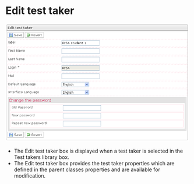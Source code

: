 <!--
created_at: '2012-03-29 16:50:02'
updated_at: '2013-03-13 13:41:57'
authors:
    - 'Jérôme Bogaerts'
contributors:
    - 'Franck Gismondi'
tags:
    - 'Manage Test Takers'
-->

Edit test taker
===============

![](../resources/testtakers-edit.png)

-   The Edit test taker box is displayed when a test taker is selected in the Test takers library box.
-   The Edit test taker box provides the test taker properties which are defined in the parent classes properties and are available for modification.


